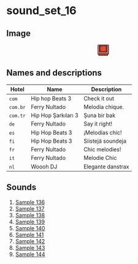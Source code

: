 # sound_set_16

## Image

<div align="center">

![sound_set_16](../uploads/imgs/16.gif)

</div>

## Names and descriptions

| Hotel | Name | Description |
|-|-|-|
| `com` | Hip hop Beats 3 | Check it out |
| `com.br` | Ferry Nultado | Melodia chique. |
| `com.tr` | Hip Hop Şarkıları 3 | Şuna bir bak |
| `de` | Ferry Nultado | Say it right! |
| `es` | Hip Hop Beats 3 | ¡Melodias chic! |
| `fi` | Hip Hop Beats 3 | Siistejä soundeja |
| `fr` | Ferry Nultado | Chic melodies! |
| `it` | Ferry Nultado | Melodie Chic |
| `nl` | Woooh DJ | Elegante danstrax |

## Sounds

1. [Sample 136](../uploads/sounds/sound_machine_sample_136.mp3)
1. [Sample 137](../uploads/sounds/sound_machine_sample_137.mp3)
1. [Sample 138](../uploads/sounds/sound_machine_sample_138.mp3)
1. [Sample 139](../uploads/sounds/sound_machine_sample_139.mp3)
1. [Sample 140](../uploads/sounds/sound_machine_sample_140.mp3)
1. [Sample 141](../uploads/sounds/sound_machine_sample_141.mp3)
1. [Sample 142](../uploads/sounds/sound_machine_sample_142.mp3)
1. [Sample 143](../uploads/sounds/sound_machine_sample_143.mp3)
1. [Sample 144](../uploads/sounds/sound_machine_sample_144.mp3)